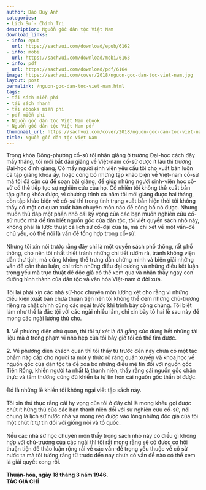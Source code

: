 ```yaml
---
author: Đào Duy Anh
categories:
- Lịch Sử - Chính Trị
description: Nguồn gốc dân tộc Việt Nam
download_links:
- info: epub
  url: https://sachvui.com/download/epub/6162
- info: mobi
  url: https://sachvui.com/download/mobi/6163
- info: pdf
  url: https://sachvui.com/download/pdf/6164
image: https://sachvui.com/cover/2018/nguon-goc-dan-toc-viet-nam.jpg
layout: post
permalink: /nguon-goc-dan-toc-viet-nam.html
tags:
- tải sách miễn phí
- tải sách nhanh
- tải ebooks miễn phí
- pdf miễn phí
- Nguồn gốc dân tộc Việt Nam ebook
- Nguồn gốc dân tộc Việt Nam pdf
thumbnail_url: https://sachvui.com/cover/2018/nguon-goc-dan-toc-viet-nam.jpg
title: Nguồn gốc dân tộc Việt Nam
---
```


 <div class="item-desc text-justify"> <p>Trong khóa Đông-phương cổ-sử tôi nhận giảng ở trường Đại-học cách đây mấy tháng, tôi mới bắt đầu giảng về Việt-nam cổ-sử được ít lâu thì trường Đại-học đình giảng. Có mấy người sinh viên yêu cầu tôi cho xuất bản luôn cả tập giảng khóa ấy, hoặc công bố những tập khảo biện về Việt-nam cổ-sử mà tôi đã căn cứ để soạn bài giảng, để giúp những người sinh-viên học cổ-sử có thể tiếp tục sự nghiên cứu của họ. Cố nhiên tôi không thể xuất bản tập giảng khóa được, vì chương trình cả năm tôi mới giảng được hai tháng, còn tập khảo biện về cổ-sử thì trong tình trạng xuất bản hiện thời tôi không thấy có một cơ quan xuất bản chuyên môn nào để công bố nó được. Nhưng muốn thù đáp một phần nhỏ cái kỳ vọng của các bạn muốn nghiên cứu cổ-sử nước nhà để tìm biết nguồn gốc của dân tộc, tôi viết quyển sách nhỏ này, không phải là lược thuật cả lịch sử cổ-đại của ta, mà chỉ xét về một vấn-đề chủ yếu, có thể nói là vấn đề tổng hợp trong cổ-sử.<br><br>Nhưng tôi xin nói trước rằng đây chỉ là một quyển sách phổ thông, rất phổ thông, cho nên tôi nhất thiết tránh những chi tiết rườm rà, tránh không viện dẫn thư tịch, mà cũng không thể trưng dẫn chứng minh và biện giải những vấn đề cần thảo luận, chỉ trích những điều đại cương và những điều kết luận trọng yếu mà trực thuật để độc giả có thể xem qua và nhận thấy ngay con đường hình thành của dân tộc và văn hóa Việt-nam ở đời xưa.<br><br>Tôi lại phải xin các nhà sử-học chuyên môn lượng xét cho rằng vì những điều kiện xuất bản chưa thuận tiện nên tôi không thể đem những chủ-trương riêng ra chất chính cùng các ngài trước khi trình bày công chúng. Tôi biết làm như thế là đắc tội với các ngài nhiều lắm, chỉ xin bày tỏ hai lẽ sau này để mong các ngài lượng thứ cho.<br><br><strong>1.</strong> Về phương diện chủ quan, thì tôi tự xét là đã gắng sức dùng hết những tài liệu mà ở trong phạm vi nhỏ hẹp của tôi bây giờ tôi có thể tìm được.<br><br><strong>2.</strong> Về phương diện khách quan thì tôi thấy từ trước đến nay chưa có một tác phẩm nào cấp cho người ta một ý thức rõ ràng quán xuyến và khoa học về nguồn gốc của dân tộc ta để xóa bỏ những điều mê tín đối với nguồn gốc Tiên Rồng, khiến người ta nhất là thanh niên, thấy rằng cái nguồn gốc chân thực và tầm thường cũng đủ khiến ta tự tin hơn cái nguồn gốc thần bí được.<br><br>Đó là những lẽ khiến tôi không ngại viết tập sách này.<br><br>Tôi xin thú thực rằng cái hy vọng của tôi ở đây chỉ là mong khêu gợi được chút ít hứng thú của các bạn thanh niên đối với sự nghiên cứu cổ-sử, nói chung là lịch sử nước nhà và mong reo được vào lòng những độc giả của tôi một chút ít tự tin đối với giống nòi và tổ quốc.<br><br>Nếu các nhà sử học chuyên môn thấy trong sách nhỏ này có điều gì không hợp với chủ-trương của các ngài thì tôi rất mong rằng sẽ có được cơ hội thuận tiện để thảo luận rộng rãi về các vấn-đề trọng yếu thuộc về cổ sử nước ta mà tôi tưởng rằng từ trước đến nay chưa có vấn đề nào có thể xem là giải quyết xong rồi.<br><br><strong>Thuận-hóa, ngày 18 tháng 3 năm 1946.<br>TÁC GIẢ CHÍ</strong></p> </div>